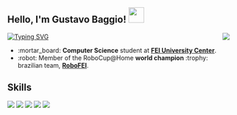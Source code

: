 ## Hello, I'm Gustavo Baggio! <img src="https://media.giphy.com/media/hvRJCLFzcasrR4ia7z/giphy.gif" width="35">

<a href="https://git.io/typing-svg"><img src="https://readme-typing-svg.demolab.com?font=Fira+Code&duration=4000&pause=1000&color=E133F7&center=false&width=435&lines=Computer+Science+Student;RoboFEI%40Home+Member;Computer+Vision+Researcher" alt="Typing SVG" /></a>
<img align="right" src="https://github-readme-stats.vercel.app/api?username=baggiio&show_icons=true&theme=jolly">
<p align="left">
</p>  
<ul>
  <li>:mortar_board: <b>Computer Science</b> student at <a href="https://portal.fei.edu.br/"><b>FEI University Center</b></a>.</li>
  <li>:robot: Member of the RoboCup@Home <b>world champion</b> :trophy: brazilian team, <a href="https://www.instagram.com/robofei/"><b>RoboFEI</b></a>.</li>
</ul>

## Skills
<img src="https://img.shields.io/badge/Python-14354C?style=for-the-badge&logo=python&logoColor=white"> <img src="https://img.shields.io/badge/C-00599C?style=for-the-badge&logo=c&logoColor=white"> <img src="https://img.shields.io/badge/HTML5-E34F26?style=for-the-badge&logo=html5&logoColor=white"> <img src="https://img.shields.io/badge/CSS3-1572B6?style=for-the-badge&logo=css3&logoColor=white"> <img src="https://img.shields.io/badge/Linux-E34F26?style=for-the-badge&logo=linux&logoColor=black">
